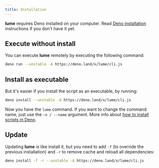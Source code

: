 ```yaml
---
title: Installation
---
```


**lume** requires Deno installed on your computer. Read [Deno installation](https://deno.land/#installation) instructions if you don't have it yet.

## Execute without install

You can execute **lume** remotely by executing the following command:

```sh
deno run --unstable -A https://deno.land/x/lume/cli.js
```

## Install as executable

But it's easier if you install the script as an executable, by running:

```sh
deno install --unstable -A https://deno.land/x/lume/cli.js
```

Now you have the `lume` command. If you want to change the command name, just use the `-n / --name` argument. More info about [how to install scripts in Deno](https://deno.land/manual/tools/script_installer).

## Update

Updating **lume** is like install it, but you need to add `-f` (to override the previous installation) and `-r` to remove cache and reload all dependencies:

```sh
deno install -f -r --unstable -A https://deno.land/x/lume/cli.js
```
